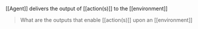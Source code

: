 [[Agent]] delivers the output of [[action(s)]] to the [[environment]]

> What are the outputs that enable [[action(s)]] upon an [[environment]]